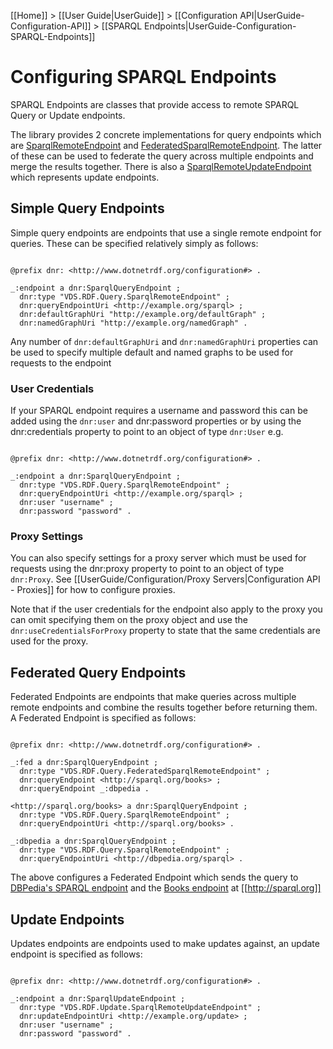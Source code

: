 [[Home]] > [[User Guide|UserGuide]] > [[Configuration API|UserGuide-Configuration-API]] > [[SPARQL Endpoints|UserGuide-Configuration-SPARQL-Endpoints]]

# Configuring SPARQL Endpoints 

SPARQL Endpoints are classes that provide access to remote SPARQL Query or Update endpoints.

The library provides 2 concrete implementations for query endpoints which are [SparqlRemoteEndpoint](https://dotnetrdf.github.io/api/html/T_VDS_RDF_Query_SparqlRemoteEndpoint.htm) and [FederatedSparqlRemoteEndpoint](https://dotnetrdf.github.io/api/html/T_VDS_RDF_Query_FederatedSparqlRemoteEndpoint.htm). The latter of these can be used to federate the query across multiple endpoints and merge the results together.  There is also a [SparqlRemoteUpdateEndpoint](https://dotnetrdf.github.io/api/html/T_VDS_RDF_Update_SparqlRemoteUpdateEndpoint.htm) which represents update endpoints.

## Simple Query Endpoints 

Simple query endpoints are endpoints that use a single remote endpoint for queries. These can be specified relatively simply as follows:

```turtle

@prefix dnr: <http://www.dotnetrdf.org/configuration#> .

_:endpoint a dnr:SparqlQueryEndpoint ;
  dnr:type "VDS.RDF.Query.SparqlRemoteEndpoint" ;
  dnr:queryEndpointUri <http://example.org/sparql> ;
  dnr:defaultGraphUri "http://example.org/defaultGraph" ;
  dnr:namedGraphUri "http://example.org/namedGraph" .
```

Any number of `dnr:defaultGraphUri` and `dnr:namedGraphUri` properties can be used to specify multiple default and named graphs to be used for requests to the endpoint

### User Credentials 

If your SPARQL endpoint requires a username and password this can be added using the `dnr:user` and dnr:password properties or by using the dnr:credentials property to point to an object of type `dnr:User` e.g.

```turtle

@prefix dnr: <http://www.dotnetrdf.org/configuration#> .

_:endpoint a dnr:SparqlQueryEndpoint ;
  dnr:type "VDS.RDF.Query.SparqlRemoteEndpoint" ;
  dnr:queryEndpointUri <http://example.org/sparql> ;
  dnr:user "username" ;
  dnr:password "password" .
```

### Proxy Settings 

You can also specify settings for a proxy server which must be used for requests using the dnr:proxy property to point to an object of type `dnr:Proxy`. See [[UserGuide/Configuration/Proxy Servers|Configuration API - Proxies]] for how to configure proxies.

Note that if the user credentials for the endpoint also apply to the proxy you can omit specifying them on the proxy object and use the `dnr:useCredentialsForProxy` property to state that the same credentials are used for the proxy.

## Federated Query Endpoints 

Federated Endpoints are endpoints that make queries across multiple remote endpoints and combine the results together before returning them. A Federated Endpoint is specified as follows:

```turtle

@prefix dnr: <http://www.dotnetrdf.org/configuration#> .

_:fed a dnr:SparqlQueryEndpoint ;
  dnr:type "VDS.RDF.Query.FederatedSparqlRemoteEndpoint" ;
  dnr:queryEndpoint <http://sparql.org/books> ;
  dnr:queryEndpoint _:dbpedia .

<http://sparql.org/books> a dnr:SparqlQueryEndpoint ;
  dnr:type "VDS.RDF.Query.SparqlRemoteEndpoint" ;
  dnr:queryEndpointUri <http://sparql.org/books> .

_:dbpedia a dnr:SparqlQueryEndpoint ;
  dnr:type "VDS.RDF.Query.SparqlRemoteEndpoint" ;
  dnr:queryEndpointUri <http://dbpedia.org/sparql> .
```

The above configures a Federated Endpoint which sends the query to [DBPedia's SPARQL endpoint](http://dbpedia.org/sparql) and the [Books endpoint](http://sparql.org/books/sparql) at [[http://sparql.org]]

## Update Endpoints 

Updates endpoints are endpoints used to make updates against, an update endpoint is specified as follows:

```turtle

@prefix dnr: <http://www.dotnetrdf.org/configuration#> .

_:endpoint a dnr:SparqlUpdateEndpoint ;
  dnr:type "VDS.RDF.Update.SparqlRemoteUpdateEndpoint" ;
  dnr:updateEndpointUri <http://example.org/update> ;
  dnr:user "username" ;
  dnr:password "password" .
```
